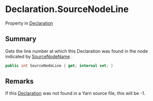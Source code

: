 # Declaration.SourceNodeLine

Property in [Declaration](/api/csharp/yarn.compiler.declaration.md)

## Summary


Gets the line number at which this Declaration was found in the node
indicated by  <a href="yarn.compiler.declaration.sourcenodename.md">SourceNodeName</a> .


```csharp
public int SourceNodeLine { get; internal set; }
```

## Remarks


If this  <a href="yarn.compiler.declaration.md">Declaration</a>  was not found in a Yarn
source file, this will be -1.


